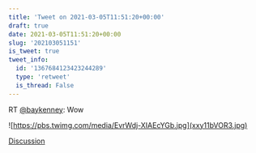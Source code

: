 ```yaml
---
title: 'Tweet on 2021-03-05T11:51:20+00:00'
draft: true
date: 2021-03-05T11:51:20+00:00
slug: '202103051151'
is_tweet: true
tweet_info:
  id: '1367684123423244289'
  type: 'retweet'
  is_thread: False
---
```




RT [@baykenney](https://x.com/baykenney): Wow 

![https://pbs.twimg.com/media/EvrWdj-XIAEcYGb.jpg](xxy11bVOR3.jpg)

[Discussion](https://x.com/sytelus/status/1367684123423244289)

